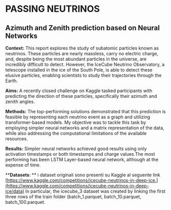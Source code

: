 # PASSING NEUTRINOS
## Azimuth and Zenith prediction based on Neural Networks

**Context:** This report explores the study of subatomic particles known as neutrinos. These particles are nearly massless, carry no
electric charge, and, despite being the most abundant particles in the universe, are incredibly difficult to detect. However, the IceCube
Neutrino Observatory, a telescope installed in the ice of the South Pole, is able to detect these elusive particles, enabling scientists to
study their trajectories through the Earth.

**Aims:** A recently closed challenge on Kaggle tasked participants with predicting the direction of these particles, specifically their
azimuth and zenith angles.

**Methods:** The top-performing solutions demonstrated that this prediction is feasible by representing each neutrino event as a graph
and utilizing transformer-based models. My objective was to tackle this task by employing simpler neural networks and a matrix
representation of the data, while also addressing the computational limitations of the available resources.

**Results:** Simpler neural networks achieved good results using only activation timestamps or both timestamps and charge values.The
most performing has been LSTM Layer-based neural network, although at the expense of time. 

**__Datasets__: ** i dataset originali sono presenti su Kaggle al seguente link [https://www.kaggle.com/competitions/icecube-neutrinos-in-deep-ice.](https://www.kaggle.com/competitions/icecube-neutrinos-in-deep-ice/data) In particular, the icecube_3 dataset was created by linking the first three rows of the train folder (batch_1.parquet, batch_10.parquet, batch_100.parquet.
